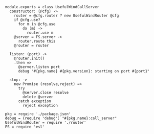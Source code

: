     module.exports = class UsefulWindCallServer
      constructor: (@cfg) ->
        router = @cfg.router ? new UsefulWindRouter @cfg
        if @cfg.use?
          for m in @cfg.use
            do (m) ->
              router.use m
        @server = FS.server ->
          router.route this
        @router = router

      listen: (port) ->
        @router.init()
        .then =>
          @server.listen port
          debug "#{pkg.name} #{pkg.version}: starting on port #{port}"

      stop: ->
        new Promise (resolve,reject) =>
          try
            @server.close resolve
            delete @server
          catch exception
            reject exception

    pkg = require './package.json'
    debug = (require 'debug') "#{pkg.name}:call_server"
    UsefulWindRouter = require './router'
    FS = require 'esl'
